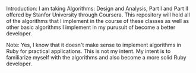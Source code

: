 Introduction: I am taking Algorithms: Design and Analysis, Part I and Part II offered by Stanfor University through Coursera. This repository will hold all of the algorithms that I implement in the course of these classes as well as other basic algorithms I implement in my purusuit of become a better developer. 

Note: Yes, I know that it doesn't make sense to implement algorithms in Ruby for practical applications. This is not my intent. My intent is to familiarize myself with the algorithms and also become a more solid Ruby developer. 